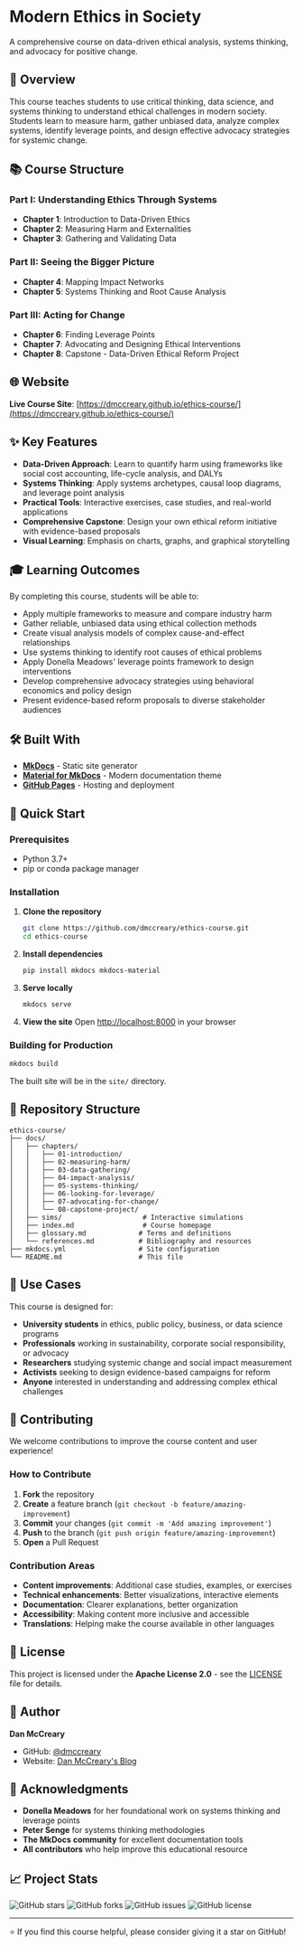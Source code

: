 # Modern Ethics in Society

A comprehensive course on data-driven ethical analysis, systems thinking, and advocacy for positive change.

## 🎯 Overview

This course teaches students to use critical thinking, data science, and systems thinking to understand ethical challenges in modern society. Students learn to measure harm, gather unbiased data, analyze complex systems, identify leverage points, and design effective advocacy strategies for systemic change.

## 📚 Course Structure

### Part I: Understanding Ethics Through Systems
- **Chapter 1**: Introduction to Data-Driven Ethics
- **Chapter 2**: Measuring Harm and Externalities  
- **Chapter 3**: Gathering and Validating Data

### Part II: Seeing the Bigger Picture
- **Chapter 4**: Mapping Impact Networks
- **Chapter 5**: Systems Thinking and Root Cause Analysis

### Part III: Acting for Change
- **Chapter 6**: Finding Leverage Points
- **Chapter 7**: Advocating and Designing Ethical Interventions
- **Chapter 8**: Capstone - Data-Driven Ethical Reform Project

## 🌐 Website

**Live Course Site**: [https://dmccreary.github.io/ethics-course/](https://dmccreary.github.io/ethics-course/)

## ✨ Key Features

- **Data-Driven Approach**: Learn to quantify harm using frameworks like social cost accounting, life-cycle analysis, and DALYs
- **Systems Thinking**: Apply systems archetypes, causal loop diagrams, and leverage point analysis
- **Practical Tools**: Interactive exercises, case studies, and real-world applications
- **Comprehensive Capstone**: Design your own ethical reform initiative with evidence-based proposals
- **Visual Learning**: Emphasis on charts, graphs, and graphical storytelling

## 🎓 Learning Outcomes

By completing this course, students will be able to:

- Apply multiple frameworks to measure and compare industry harm
- Gather reliable, unbiased data using ethical collection methods
- Create visual analysis models of complex cause-and-effect relationships
- Use systems thinking to identify root causes of ethical problems
- Apply Donella Meadows' leverage points framework to design interventions
- Develop comprehensive advocacy strategies using behavioral economics and policy design
- Present evidence-based reform proposals to diverse stakeholder audiences

## 🛠️ Built With

- **[MkDocs](https://www.mkdocs.org/)** - Static site generator
- **[Material for MkDocs](https://squidfunk.github.io/mkdocs-material/)** - Modern documentation theme
- **[GitHub Pages](https://pages.github.com/)** - Hosting and deployment

## 🚀 Quick Start

### Prerequisites
- Python 3.7+
- pip or conda package manager

### Installation

1. **Clone the repository**
   ```bash
   git clone https://github.com/dmccreary/ethics-course.git
   cd ethics-course
   ```

2. **Install dependencies**
   ```bash
   pip install mkdocs mkdocs-material
   ```

3. **Serve locally**
   ```bash
   mkdocs serve
   ```

4. **View the site**
   Open [http://localhost:8000](http://localhost:8000) in your browser

### Building for Production

```bash
mkdocs build
```

The built site will be in the `site/` directory.

## 📁 Repository Structure

```
ethics-course/
├── docs/
│   ├── chapters/
│   │   ├── 01-introduction/
│   │   ├── 02-measuring-harm/
│   │   ├── 03-data-gathering/
│   │   ├── 04-impact-analysis/
│   │   ├── 05-systems-thinking/
│   │   ├── 06-looking-for-leverage/
│   │   ├── 07-advocating-for-change/
│   │   └── 08-capstone-project/
│   ├── sims/                    # Interactive simulations
│   ├── index.md                 # Course homepage
│   ├── glossary.md             # Terms and definitions
│   └── references.md           # Bibliography and resources
├── mkdocs.yml                  # Site configuration
└── README.md                   # This file
```

## 🎯 Use Cases

This course is designed for:

- **University students** in ethics, public policy, business, or data science programs
- **Professionals** working in sustainability, corporate social responsibility, or advocacy
- **Researchers** studying systemic change and social impact measurement
- **Activists** seeking to design evidence-based campaigns for reform
- **Anyone** interested in understanding and addressing complex ethical challenges

## 🤝 Contributing

We welcome contributions to improve the course content and user experience!

### How to Contribute

1. **Fork** the repository
2. **Create** a feature branch (`git checkout -b feature/amazing-improvement`)
3. **Commit** your changes (`git commit -m 'Add amazing improvement'`)
4. **Push** to the branch (`git push origin feature/amazing-improvement`)
5. **Open** a Pull Request

### Contribution Areas

- **Content improvements**: Additional case studies, examples, or exercises
- **Technical enhancements**: Better visualizations, interactive elements
- **Documentation**: Clearer explanations, better organization
- **Accessibility**: Making content more inclusive and accessible
- **Translations**: Helping make the course available in other languages

## 📄 License

This project is licensed under the **Apache License 2.0** - see the [LICENSE](license.md) file for details.

## 👤 Author

**Dan McCreary**
- GitHub: [@dmccreary](https://github.com/dmccreary)
- Website: [Dan McCreary's Blog](https://dmccreary.medium.com/)

## 🙏 Acknowledgments

- **Donella Meadows** for her foundational work on systems thinking and leverage points
- **Peter Senge** for systems thinking methodologies
- **The MkDocs community** for excellent documentation tools
- **All contributors** who help improve this educational resource

## 📈 Project Stats

![GitHub stars](https://img.shields.io/github/stars/dmccreary/ethics-course?style=social)
![GitHub forks](https://img.shields.io/github/forks/dmccreary/ethics-course?style=social)
![GitHub issues](https://img.shields.io/github/issues/dmccreary/ethics-course)
![GitHub license](https://img.shields.io/github/license/dmccreary/ethics-course)

---

⭐ If you find this course helpful, please consider giving it a star on GitHub!